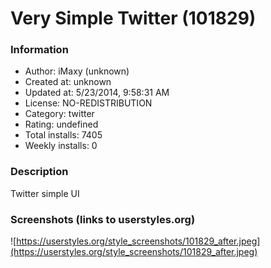 # Very Simple Twitter (101829)

### Information
- Author: iMaxy (unknown)
- Created at: unknown
- Updated at: 5/23/2014, 9:58:31 AM
- License: NO-REDISTRIBUTION
- Category: twitter
- Rating: undefined
- Total installs: 7405
- Weekly installs: 0


### Description
Twitter simple UI


### Screenshots (links to userstyles.org)
![https://userstyles.org/style_screenshots/101829_after.jpeg](https://userstyles.org/style_screenshots/101829_after.jpeg)


